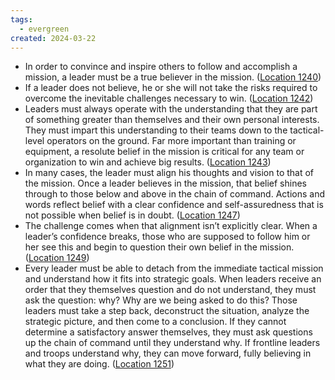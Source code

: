 ```yaml
---
tags:
  - evergreen
created: 2024-03-22
---
```

- In order to convince and inspire others to follow and accomplish a mission, a leader must be a true believer in the mission. ([Location 1240](https://readwise.io/to_kindle?action=open&asin=B0739PYQSS&location=1240))
- If a leader does not believe, he or she will not take the risks required to overcome the inevitable challenges necessary to win. ([Location 1242](https://readwise.io/to_kindle?action=open&asin=B0739PYQSS&location=1242))
- Leaders must always operate with the understanding that they are part of something greater than themselves and their own personal interests. They must impart this understanding to their teams down to the tactical-level operators on the ground. Far more important than training or equipment, a resolute belief in the mission is critical for any team or organization to win and achieve big results. ([Location 1243](https://readwise.io/to_kindle?action=open&asin=B0739PYQSS&location=1243))
- In many cases, the leader must align his thoughts and vision to that of the mission. Once a leader believes in the mission, that belief shines through to those below and above in the chain of command. Actions and words reflect belief with a clear confidence and self-assuredness that is not possible when belief is in doubt. ([Location 1247](https://readwise.io/to_kindle?action=open&asin=B0739PYQSS&location=1247))
- The challenge comes when that alignment isn’t explicitly clear. When a leader’s confidence breaks, those who are supposed to follow him or her see this and begin to question their own belief in the mission. ([Location 1249](https://readwise.io/to_kindle?action=open&asin=B0739PYQSS&location=1249))
- Every leader must be able to detach from the immediate tactical mission and understand how it fits into strategic goals. When leaders receive an order that they themselves question and do not understand, they must ask the question: why? Why are we being asked to do this? Those leaders must take a step back, deconstruct the situation, analyze the strategic picture, and then come to a conclusion. If they cannot determine a satisfactory answer themselves, they must ask questions up the chain of command until they understand why. If frontline leaders and troops understand why, they can move forward, fully believing in what they are doing. ([Location 1251](https://readwise.io/to_kindle?action=open&asin=B0739PYQSS&location=1251))